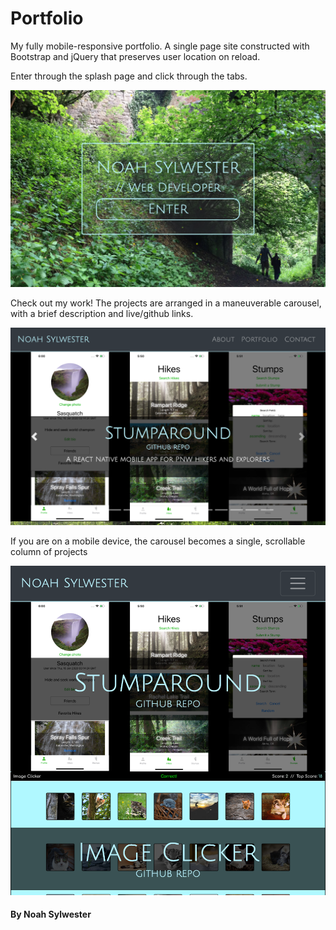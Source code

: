 # Portfolio

My fully mobile-responsive portfolio. A single page site constructed with Bootstrap and jQuery that preserves user location on reload.

Enter through the splash page and click through the tabs.

![splash screenshot](./screenshots/portfolioScreen1.png)

Check out my work! The projects are arranged in a maneuverable carousel, with a brief description and live/github links.

![portfolio screenshot](./screenshots/portfolioScreen2.png)

If you are on a mobile device, the carousel becomes a single, scrollable column of projects

![splash screenshot](./screenshots/portfolioScreen3.png)

#### By Noah Sylwester
